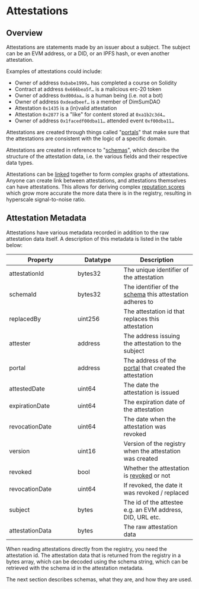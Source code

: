 # Attestations

## Overview

Attestations are statements made by an issuer about a subject.  The subject can be an EVM address, or a DID, or an IPFS hash, or even another attestation.

Examples of attestations could include:

* Owner of address `0xbabe1999…` has completed a course on Solidity
* Contract at address `0x666bea5f…` is a malicious erc-20 token
* Owner of address `0xd00daa…` is a human being (i.e. not a bot)
* Owner of address `0xdeadbeef…` is a member of DimSumDAO
* Attestation `0x1435` is a (in)valid attestation
* Attestation `0x2877` is a "like" for content stored at `0xa1b2c3d4…`
* Owner of address `0x1facedf00dba11…` attended event `0xf00dba11…`

Attestations are created through things called "[portals](portals.md)" that make sure that the attestations are consistent with the logic of a specific domain.

Attestations are created in reference to "[schemas](schemas.md)", which describe the structure of the attestation data, i.e. the various fields and their respective data types.

Attestations can be [linked](linked-data.md) together to form complex graphs of attestations.  Anyone can create link between attestations, and attestations themselves can have attestations.  This allows for deriving complex [reputation scores](../discover/integrations/reputation-protocols.md) which grow more accurate the more data there is in the registry, resulting in hyperscale signal-to-noise ratio.

## Attestation Metadata

Attestations have various metadata recorded in addition to the raw attestation data itself.  A description of this metadata is listed in the table below:

<table><thead><tr><th width="169">Property</th><th width="108.33333333333331">Datatype</th><th>Description</th></tr></thead><tbody><tr><td>attestationId</td><td>bytes32</td><td>The unique identifier of the attestation</td></tr><tr><td>schemaId</td><td>bytes32</td><td>The identifier of the <a href="schemas.md">schema</a> this attestation adheres to</td></tr><tr><td>replacedBy</td><td>uint256</td><td>The attestation id that replaces this attestation</td></tr><tr><td>attester</td><td>address</td><td>The address issuing the attestation to the subject</td></tr><tr><td>portal</td><td>address</td><td>The address of the <a href="portals.md">portal</a> that created the attestation</td></tr><tr><td>attestedDate</td><td>uint64</td><td>The date the attestation is issued</td></tr><tr><td>expirationDate</td><td>uint64</td><td>The expiration date of the attestation</td></tr><tr><td>revocationDate</td><td>uint64</td><td>The date when the attestation was revoked</td></tr><tr><td>version</td><td>uint16</td><td>Version of the registry when the attestation was created</td></tr><tr><td>revoked</td><td>bool</td><td>Whether the attestation is <a href="../developer-guides/issuers/revoke-an-attestation.md">revoked</a> or not</td></tr><tr><td>revocationDate</td><td>uint64</td><td>If revoked, the date it was revoked / replaced</td></tr><tr><td>subject</td><td>bytes</td><td>The id of the attestee e.g. an EVM address, DID, URL etc.</td></tr><tr><td>attestationData</td><td>bytes</td><td>The raw attestation data</td></tr></tbody></table>

When reading attestations directly from the registry, you need the attestation id.  The attestation data that is returned from the registry in a bytes array, which can be decoded using the schema string, which can be retrieved with the schema id in the attestation metadata.

The next section describes schemas, what they are, and how they are used.
